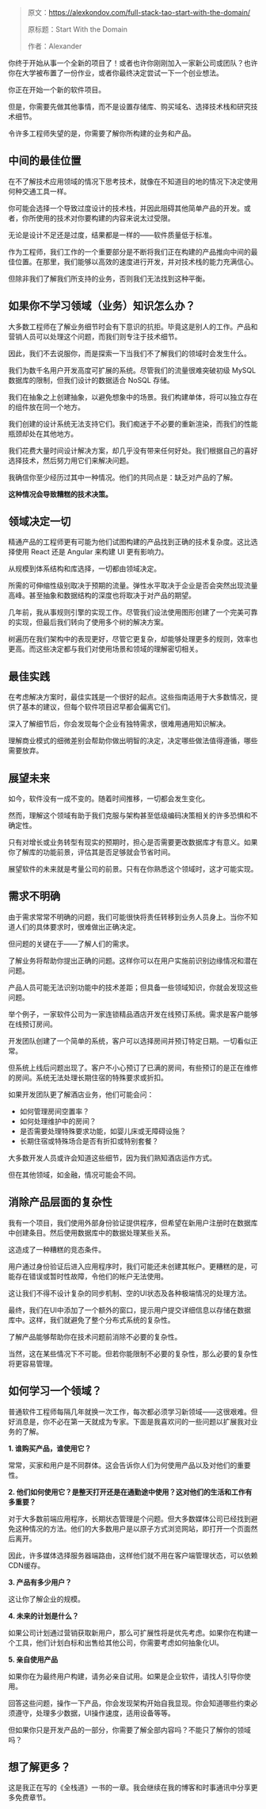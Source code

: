 > 原文：https://alexkondov.com/full-stack-tao-start-with-the-domain/
>
> 原标题：Start With the Domain
>
> 作者：Alexander

你终于开始从事一个全新的项目了！或者也许你刚刚加入一家新公司或团队？也许你在大学被布置了一份作业，或者你最终决定尝试一下一个创业想法。

你正在开始一个新的软件项目。

但是，你需要先做其他事情，而不是设置存储库、购买域名、选择技术栈和研究技术细节。

令许多工程师失望的是，你需要了解你所构建的业务和产品。

## **中间的最佳位置**

在不了解技术应用领域的情况下思考技术，就像在不知道目的地的情况下决定使用何种交通工具一样。

你可能会选择一个导致过度设计的技术栈，并因此阻碍其他简单产品的开发。或者，你所使用的技术对你要构建的内容来说太过受限。

无论是设计不足还是过度，结果都是一样的——软件质量低于标准。

作为工程师，我们工作的一个重要部分是不断将我们正在构建的产品推向中间的最佳位置。在那里，我们能够以高效的速度进行开发，并对技术栈的能力充满信心。

但除非我们了解我们所支持的业务，否则我们无法找到这种平衡。

## 如果你不学习领域（业务）知识怎么办？

大多数工程师在了解业务细节时会有下意识的抗拒。毕竟这是别人的工作。产品和营销人员可以处理这个问题，而我们则专注于技术细节。

因此，我们不去说服你，而是探索一下当我们不了解我们的领域时会发生什么。

我们为数千名用户开发高度可扩展的系统。尽管我们的流量很难突破初级 MySQL 数据库的限制，但我们设计的数据适合 NoSQL 存储。

我们在抽象之上创建抽象，以避免想象中的场景。我们构建单体，将可以独立存在的组件放在同一个地方。

我们创建的设计系统无法支持它们。我们痴迷于不必要的重新渲染，而我们的性能瓶颈却处在其他地方。

我们花费大量时间设计解决方案，却几乎没有带来任何好处。我们根据自己的喜好选择技术，然后努力用它们来解决问题。

我确信你至少经历过其中一种情况。他们的共同点是：缺乏对产品的了解。

**这种情况会导致糟糕的技术决策。**

## 领域决定一切

精通产品的工程师更有可能为他们试图构建的产品找到正确的技术复杂度。这比选择使用 React 还是 Angular 来构建 UI 更有影响力。

从规模到体系结构和库选择，一切都由领域决定。

所需的可伸缩性级别取决于预期的流量。弹性水平取决于企业是否会突然出现流量高峰。甚至抽象和数据结构的深度也将取决于对产品的期望。

几年前，我从事规则引擎的实现工作。尽管我们设法使用图形创建了一个完美可靠的实现，但最后我们转向了使用多个树的解决方案。

树遍历在我们架构中的表现更好，尽管它更复杂，却能够处理更多的规则，效率也更高。而这些决定都与我们对使用场景和领域的理解密切相关。

## 最佳实践

在考虑解决方案时，最佳实践是一个很好的起点。这些指南适用于大多数情况，提供了基本的建议，但每个软件项目迟早都会偏离它们。

深入了解细节后，你会发现每个企业有独特需求，很难用通用知识解决。

理解商业模式的细微差别会帮助你做出明智的决定，决定哪些做法值得遵循，哪些需要放弃。

## 展望未来

如今，软件没有一成不变的。随着时间推移，一切都会发生变化。

然而，理解这个领域有助于我们克服与架构甚至低级编码决策相关的许多恐惧和不确定性。

只有对增长或业务转型有现实的预期时，担心是否需要更改数据库才有意义。如果你了解库的功能前景，评估其是否足够就会节省时间。

展望软件的未来就是考量公司的前景。只有在你熟悉这个领域时，这才可能实现。

## 需求不明确

由于需求常常不明确的问题，我们可能很快将责任转移到业务人员身上。当你不知道人们的具体要求时，很难做出正确决定。

但问题的关键在于——了解人们的需求。

了解业务将帮助你提出正确的问题。这样你可以在用户实施前识别边缘情况和潜在问题。

产品人员可能无法识别功能中的技术差距；但具备一些领域知识，你就会发现这些问题。

举个例子，一家软件公司为一家连锁精品酒店开发在线预订系统。需求是客户能够在线预订房间。

开发团队创建了一个简单的系统，客户可以选择房间并预订特定日期。一切看似正常。

但系统上线后问题出现了。客户不小心预订了已满的房间，有些预订的是正在维修的房间。系统无法处理长期住宿的特殊要求或折扣。

如果开发团队更了解酒店业务，他们可能会问：

- 如何管理房间空置率？
- 如何处理维护中的房间？
- 是否需要处理特殊要求功能，如婴儿床或无障碍设施？
- 长期住宿或特殊场合是否有折扣或特别套餐？

大多数开发人员或许会知道这些细节，因为我们熟知酒店运作方式。

但在其他领域，如金融，情况可能会不同。

## 消除产品层面的复杂性

我有一个项目，我们使用外部身份验证提供程序，但希望在新用户注册时在数据库中创建条目。然后使用数据库中的数据处理某些关系。

这造成了一种糟糕的竞态条件。

用户通过身份验证后进入应用程序时，我们可能还未创建其帐户。更糟糕的是，可能存在错误或暂时性故障，令他们的帐户无法使用。

这让我们不得不设计复杂的同步机制、空的UI状态及各种极端情况的处理方法。

最终，我们在UI中添加了一个额外的窗口，提示用户提交详细信息以存储在数据库中。这样，我们就避免了整个分布式系统的复杂性。

了解产品能够帮助你在技术问题前消除不必要的复杂性。

当然，这在某些情况下不可能。但若你能限制不必要的复杂性，那么必要的复杂性将更容易管理。

## 如何学习一个领域？

普通软件工程师每隔几年就换一次工作，每次都必须学习新领域——这很艰难。但好消息是，你不必在第一天就成为专家。下面是我喜欢问的一些问题以扩展我对业务的了解。

**1. 谁购买产品，谁使用它？**

常常，买家和用户是不同群体。这会告诉你人们为何使用产品以及对他们的重要性。

**2. 他们如何使用它？是整天打开还是在通勤途中使用？这对他们的生活和工作有多重要？**

对于大多数前端应用程序，长期状态管理是个问题。但大多数媒体公司已经找到避免这种情况的方法。他们的大多数用户是以原子方式浏览网站，即打开一个页面然后离开。

因此，许多媒体选择服务器端路由，这样他们就不用在客户端管理状态，可以依赖CDN缓存。

**3. 产品有多少用户？**

这让你了解企业的规模。

**4. 未来的计划是什么？**

如果公司计划通过营销获取新用户，那么可扩展性将是优先考虑。如果你在构建一个工具，他们计划白标和出售给其他公司，你需要考虑如何抽象化UI。

**5. 亲自使用产品**

如果你在为最终用户构建，请务必亲自试用。如果是企业软件，请找人引导你使用。

回答这些问题，操作一下产品，你会发现架构开始自我显现。你会知道哪些约束必须遵守，处理多少数据，UI操作速度，适用设备等等。

但如果你只是开发产品的一部分，你需要了解全部内容吗？不能只了解你的领域吗？

## 想了解更多？

这是我正在写的《全栈道》一书的一章。我会继续在我的博客和时事通讯中分享更多免费章节。
